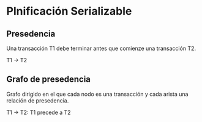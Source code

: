 # Plnificación Serializable

## Presedencia

Una transacción T1 debe terminar antes que comienze una transacción T2.

T1 -> T2

## Grafo de presedencia

Grafo dirigido en el que cada nodo es una transacción y cada arista una relación de presedencia.

T1 -> T2: T1 precede a T2
